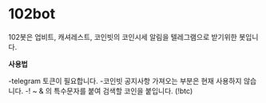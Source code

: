 # 102bot

102봇은 업비트, 캐셔레스트, 코인빗의 코인시세 알림을 텔레그램으로 받기위한 봇입니다.

**사용법**

-telegram 토큰이 필요합니다.
-코인빗 공지사항 가져오는 부분은 현재 사용하지 않습니다.
-! ~ & 의 특수문자를 붙여 검색할 코인을 붙입니다. 
(!btc)

